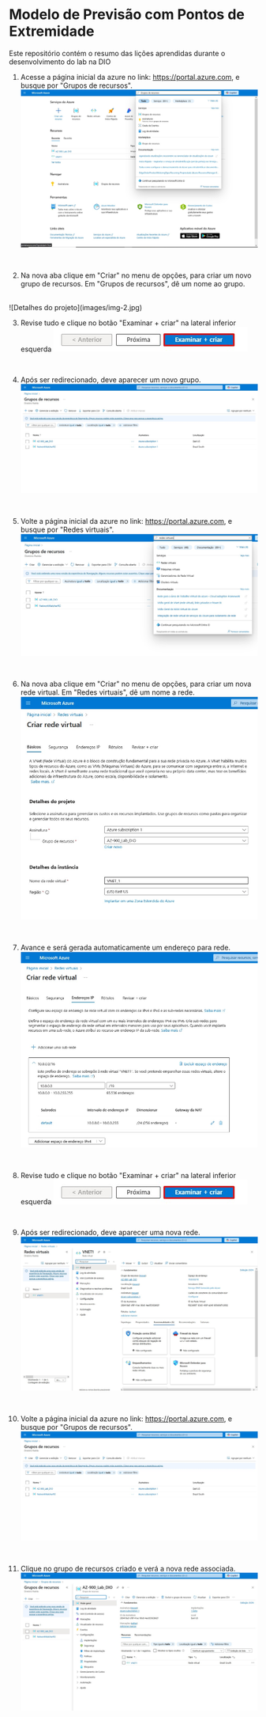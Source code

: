 # Modelo de Previsão com Pontos de Extremidade

Este repositório contém o resumo das lições aprendidas durante o desenvolvimento do lab na DIO

1. Acesse a página inicial da azure no link: https://portal.azure.com, e busque por "Grupos de recursos".
![Página Inicial da Azure](images/img-1.jpg)

<br>

2. Na nova aba clique em "Criar" no menu de opções, para criar um novo grupo de recursos. Em "Grupos de recursos", dê um nome ao grupo.
<br>
![Detalhes do projeto](images/img-2.jpg)

<br>

3. Revise tudo e clique no botão "Examinar + criar" na lateral inferior esquerda
![Botão Examinar + Criar](images/img-6.jpg)

<br>

4. Após ser redirecionado, deve aparecer um novo grupo.
![Tela de implantação concluida](images/img-9.jpg)

<br>

5. Volte a página inicial da azure no link: https://portal.azure.com, e busque por "Redes virtuais".
![Página Inicial da Azure](images/img-3.jpg)

<br>

6. Na nova aba clique em "Criar" no menu de opções, para criar um nova rede virtual. Em "Redes virtuais", dê um nome a rede.
![Detalhes do projeto](images/img-4.jpg)

<br>

7. Avance e será gerada automaticamente um endereço para rede.
![Serviços Cognitivos da Azure](images/img-5.jpg)

<br>

8. Revise tudo e clique no botão "Examinar + criar" na lateral inferior esquerda
![Botão Examinar + Criar](images/img-6.jpg)

<br>

9. Após ser redirecionado, deve aparecer uma nova rede.
![Tela de implantação concluida](images/img-8.jpg)

<br>

10. Volte a página inicial da azure no link: https://portal.azure.com, e busque por "Grupos de recursos".
![Tela de implantação concluida](images/img-9.jpg)

<br>

11. Clique no grupo de recursos criado e verá a nova rede associada.
![Página Inicial da Azure](images/img-10.jpg)

<br>